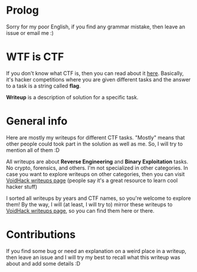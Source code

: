 # Prolog

Sorry for my poor English, if you find any grammar mistake, then leave an issue or email me :)

# WTF is CTF

If you don't know what CTF is, then you can read about it [here](https://ctftime.org/ctf-wtf/). Basically, it's hacker competitions where you are given different tasks and the answer to a task is a string called **flag**.

**Writeup** is a description of solution for a specific task.


# General info

Here are mostly my writeups for different CTF tasks. "Mostly" means that other people could took part in the solution as well as me. So, I will try to mention all of them :D

All writeups are about __Reverse Engineering__ and __Binary Exploitation__ tasks. No crypto, forensics, and others. I'm not specialized in other categories. In case you want to explore writeups on other categories, then you can visit [VoidHack writeups page](https://github.com/VoidHack/write-ups) (people say it's a great resource to learn cool hacker stuff)

I sorted all writeups by years and CTF names, so you're welcome to explore them! By the way, I will (at least, I will try to) mirror these writeups to [VoidHack writeups page](https://github.com/VoidHack/write-ups), so you can find them here or there.

# Contributions

If you find some bug or need an explanation on a weird place in a writeup, then leave an issue and I will try my best to recall what this writeup was about and add some details :D